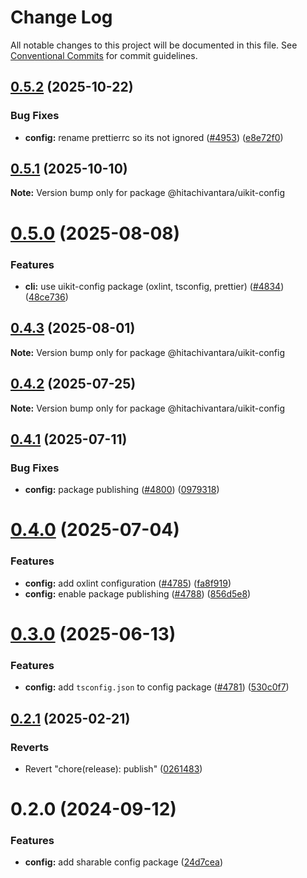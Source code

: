 # Change Log

All notable changes to this project will be documented in this file.
See [Conventional Commits](https://conventionalcommits.org) for commit guidelines.

## [0.5.2](https://github.com/lumada-design/hv-uikit-react/compare/@hitachivantara/uikit-config@0.5.1...@hitachivantara/uikit-config@0.5.2) (2025-10-22)

### Bug Fixes

- **config:** rename prettierrc so its not ignored ([#4953](https://github.com/lumada-design/hv-uikit-react/issues/4953)) ([e8e72f0](https://github.com/lumada-design/hv-uikit-react/commit/e8e72f02c4a32f9abefc1348286e8474a058b996))

## [0.5.1](https://github.com/lumada-design/hv-uikit-react/compare/@hitachivantara/uikit-config@0.5.0...@hitachivantara/uikit-config@0.5.1) (2025-10-10)

**Note:** Version bump only for package @hitachivantara/uikit-config

# [0.5.0](https://github.com/lumada-design/hv-uikit-react/compare/@hitachivantara/uikit-config@0.4.3...@hitachivantara/uikit-config@0.5.0) (2025-08-08)

### Features

- **cli:** use uikit-config package (oxlint, tsconfig, prettier) ([#4834](https://github.com/lumada-design/hv-uikit-react/issues/4834)) ([48ce736](https://github.com/lumada-design/hv-uikit-react/commit/48ce7367eceddca6c3c7dedf0374ef18ec56129b))

## [0.4.3](https://github.com/lumada-design/hv-uikit-react/compare/@hitachivantara/uikit-config@0.4.2...@hitachivantara/uikit-config@0.4.3) (2025-08-01)

**Note:** Version bump only for package @hitachivantara/uikit-config

## [0.4.2](https://github.com/lumada-design/hv-uikit-react/compare/@hitachivantara/uikit-config@0.4.1...@hitachivantara/uikit-config@0.4.2) (2025-07-25)

**Note:** Version bump only for package @hitachivantara/uikit-config

## [0.4.1](https://github.com/lumada-design/hv-uikit-react/compare/@hitachivantara/uikit-config@0.4.0...@hitachivantara/uikit-config@0.4.1) (2025-07-11)

### Bug Fixes

- **config:** package publishing ([#4800](https://github.com/lumada-design/hv-uikit-react/issues/4800)) ([0979318](https://github.com/lumada-design/hv-uikit-react/commit/097931827b3a62427a23278885dccf8a57f58b00))

# [0.4.0](https://github.com/lumada-design/hv-uikit-react/compare/@hitachivantara/uikit-config@0.3.0...@hitachivantara/uikit-config@0.4.0) (2025-07-04)

### Features

- **config:** add oxlint configuration ([#4785](https://github.com/lumada-design/hv-uikit-react/issues/4785)) ([fa8f919](https://github.com/lumada-design/hv-uikit-react/commit/fa8f9194ccdfd04732ca6986a5ea13bff7592933))
- **config:** enable package publishing ([#4788](https://github.com/lumada-design/hv-uikit-react/issues/4788)) ([856d5e8](https://github.com/lumada-design/hv-uikit-react/commit/856d5e8bc3db20a00a0326fc5914624561f12e34))

# [0.3.0](https://github.com/lumada-design/hv-uikit-react/compare/@hitachivantara/uikit-config@0.2.1...@hitachivantara/uikit-config@0.3.0) (2025-06-13)

### Features

- **config:** add `tsconfig.json` to config package ([#4781](https://github.com/lumada-design/hv-uikit-react/issues/4781)) ([530c0f7](https://github.com/lumada-design/hv-uikit-react/commit/530c0f79b4fb7c3f2b16cd129acd6a0b586bc863))

## [0.2.1](https://github.com/lumada-design/hv-uikit-react/compare/@hitachivantara/uikit-config@0.2.0...@hitachivantara/uikit-config@0.2.1) (2025-02-21)

### Reverts

- Revert "chore(release): publish" ([0261483](https://github.com/lumada-design/hv-uikit-react/commit/0261483ff517270d18a47caf4c0982910f594fda))

# 0.2.0 (2024-09-12)

### Features

- **config:** add sharable config package ([24d7cea](https://github.com/lumada-design/hv-uikit-react/commit/24d7cea1b62824677cf1fbd03d81329837469cbb))
